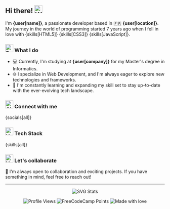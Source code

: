 ## Hi there! <img src="https://raw.githubusercontent.com/Tarikul-Islam-Anik/Animated-Fluent-Emojis/master/Emojis/Hand%20gestures/Waving%20Hand.png" alt="Waving Hand" width="25" height="25" />

I'm **{user[name]}**, a passionate developer based in 🇫🇷 **{user[location]}**.<br/>
My journey in the world of programming started 7 years ago when I fell in love with {skills[HTML5]} {skills[CSS3]} {skills[JavaScript]}.

### <img src="https://raw.githubusercontent.com/Tarikul-Islam-Anik/Animated-Fluent-Emojis/master/Emojis/Travel%20and%20places/Rocket.png" alt="Rocket" width="25" height="25" /> What I do

- 💻 Currently, I'm studying at **{user[company]}** for my Master's degree in Informatics.
- 🌐 I specialize in Web Development, and I'm always eager to explore new technologies and frameworks.
- 🌱 I'm constantly learning and expanding my skill set to stay up-to-date with the ever-evolving tech landscape.

### <img src="https://raw.githubusercontent.com/Tarikul-Islam-Anik/Animated-Fluent-Emojis/master/Emojis/Travel%20and%20places/Globe%20Showing%20Europe-Africa.png" alt="Globe Showing Europe-Africa" width="25" height="25" /> Connect with me

{socials[all]}

### <img src="https://raw.githubusercontent.com/Tarikul-Islam-Anik/Animated-Fluent-Emojis/master/Emojis/Objects/Hammer%20and%20Wrench.png" alt="Hammer and Wrench" width="25" height="25" /> Tech Stack

{skills[all]}

### <img src="https://raw.githubusercontent.com/Tarikul-Islam-Anik/Animated-Fluent-Emojis/master/Emojis/Hand%20gestures/Handshake.png" alt="Handshake" width="25" height="25" /> Let's collaborate

👀 I'm always open to collaboration and exciting projects. If you have something in mind, feel free to reach out!

---

<footer>
<div align="center">

![SVG Stats](https://github-stats-alpha.vercel.app/api?username=LucasVbr&cc=000&tc=fff&ic=fff&bc=000)

![Profile Views](https://komarev.com/ghpvc/?username=lucasvbr&amp;amp;amp;label=Profile%20views&amp;amp;amp;color=0e75b6&amp;amp;amp;style=flat)
![FreeCodeCamp Points](https://img.shields.io/freecodecamp/points/lucasvbr?label=FreeCodeCamp%20points)
![Made with love](https://img.shields.io/badge/-made%20with%20%E2%9D%A4%EF%B8%8F-red)

</div>
</footer>
